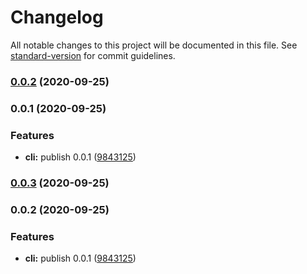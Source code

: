 # Changelog

All notable changes to this project will be documented in this file. See [standard-version](https://github.com/conventional-changelog/standard-version) for commit guidelines.

### [0.0.2](https://github.com/yzw7489757/atom-cli/compare/v0.0.1...v0.0.2) (2020-09-25)

### 0.0.1 (2020-09-25)


### Features

* **cli:** publish 0.0.1 ([9843125](https://github.com/yzw7489757/atom-cli/commit/98431250e7165bcd0375d38b4e20d5ff7264309b))

### [0.0.3](https://github.com/yzw7489757/atom-cli/compare/v0.0.2...v0.0.3) (2020-09-25)

### 0.0.2 (2020-09-25)


### Features

* **cli:** publish 0.0.1 ([9843125](https://github.com/yzw7489757/atom-cli/commit/98431250e7165bcd0375d38b4e20d5ff7264309b))
